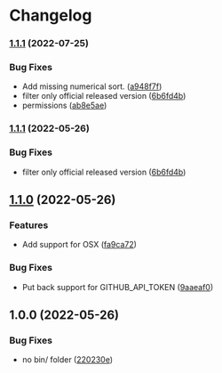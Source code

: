 # Changelog

### [1.1.1](https://www.github.com/gozer/asdf-teleport/compare/v1.1.0...v1.1.1) (2022-07-25)


### Bug Fixes

* Add missing numerical sort. ([a948f7f](https://www.github.com/gozer/asdf-teleport/commit/a948f7fbb5f37f0b8796b7cbf37b1bd8720f4229))
* filter only official released version ([6b6fd4b](https://www.github.com/gozer/asdf-teleport/commit/6b6fd4bcacd607234af3527427978c7574547e24))
* permissions ([ab8e5ae](https://www.github.com/gozer/asdf-teleport/commit/ab8e5aee916a5a8f3b97e78ffb44bd75ec061e50))

### [1.1.1](https://www.github.com/gozer/asdf-teleport/compare/v1.1.0...v1.1.1) (2022-05-26)


### Bug Fixes

* filter only official released version ([6b6fd4b](https://www.github.com/gozer/asdf-teleport/commit/6b6fd4bcacd607234af3527427978c7574547e24))

## [1.1.0](https://www.github.com/gozer/asdf-teleport/compare/v1.0.0...v1.1.0) (2022-05-26)


### Features

* Add support for OSX ([fa9ca72](https://www.github.com/gozer/asdf-teleport/commit/fa9ca721cefd14220ced552be1ca10f800e93100))


### Bug Fixes

* Put back support for GITHUB_API_TOKEN ([9aaeaf0](https://www.github.com/gozer/asdf-teleport/commit/9aaeaf09359911529bb36b5ded31bc5b2562f574))

## 1.0.0 (2022-05-26)

### Bug Fixes

- no bin/ folder ([220230e](https://www.github.com/gozer/asdf-teleport/commit/220230e3ba1a3fb2b226dd1939d1573abb23397c))
